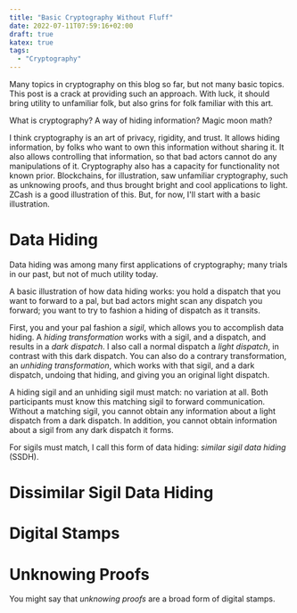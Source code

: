 ```yaml
---
title: "Basic Cryptography Without Fluff"
date: 2022-07-11T07:59:16+02:00
draft: true
katex: true
tags:
  - "Cryptography"
---
```


Many topics in cryptography on this blog so far, but not many basic topics.
This post is a crack at providing such an approach.
With luck, it should bring utility to unfamiliar folk, but also
grins for folk familiar with this art.

<!--more-->

What is cryptography?
A way of hiding information?
Magic moon math?

I think cryptography is an art of privacy, rigidity, and trust.
It allows hiding information, by folks who want to own this information
without sharing it.
It also allows controlling that information, so that bad actors cannot
do any manipulations of it.
Cryptography also has a capacity for functionality not known prior.
Blockchains, for illustration, saw unfamiliar cryptography, such as unknowing proofs, and thus brought
bright and cool applications to light.
ZCash is a good illustration of this.
But, for now, I'll start with a basic illustration.

# Data Hiding

Data hiding was among many first applications of cryptography;
many trials in our past, but not of much utility today.

A basic illustration of how data hiding works: you hold a dispatch
that you want to forward to a pal, but bad actors might scan
any dispatch you forward; you want to try to fashion a hiding of dispatch
as it transits.

First, you and your pal fashion a *sigil*, which allows you to
accomplish data hiding.
A *hiding transformation* works with a sigil, and a dispatch,
and results in a *dark dispatch*.
I also call a normal dispatch a *light dispatch*, in contrast
with this dark dispatch.
You can also do a contrary transformation, an *unhiding transformation*,
which works with that sigil, and a dark dispatch, undoing that hiding,
and giving you an original light dispatch.

A hiding sigil and an unhiding sigil must match: no variation at all.
Both participants must know this matching sigil to forward communication.
Without a matching sigil, you cannot obtain any information about a light dispatch from a dark dispatch.
In addition, you cannot obtain information about a sigil from any dark dispatch
it forms.

For sigils must match, I call this form of data hiding:
*similar sigil data hiding* (SSDH).

# Dissimilar Sigil Data Hiding

# Digital Stamps

# Unknowing Proofs

You might say that *unknowing proofs* are a broad form of
digital stamps.
